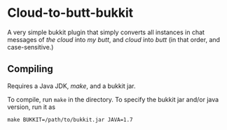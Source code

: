 # Cloud-to-butt-bukkit

A very simple bukkit plugin that simply converts all instances in chat messages of *the cloud* into *my butt*, and *cloud* into *butt* (in that order, and case-sensitive.)

Compiling
-----
Requires a Java JDK, *make*, and a bukkit jar.

To compile, run `make` in the directory. To specify the bukkit jar and/or java version, run it as
```
make BUKKIT=/path/to/bukkit.jar JAVA=1.7
```
